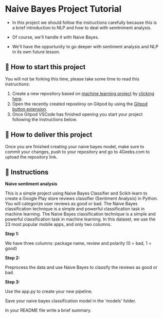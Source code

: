 <!-- hide -->
# Naive Bayes Project Tutorial
<!-- endhide -->

- In this project we should follow the instructions carefully because this is a brief introduction to NLP and how to deal with semtniment analysis. 

- Of course, we'll handle it with Naive Bayes. 

- We'll have the opportunity to go deeper with sentiment analysis and NLP in its own future lesson.


## 🌱  How to start this project

You will not be forking this time, please take some time to read this instructions:

1. Create a new repository based on [machine learning project](https://github.com/4GeeksAcademy/machine-learning-python-template/generate) by [clicking here](https://github.com/4GeeksAcademy/machine-learning-python-template).
2. Open the recently created repostiroy on Gitpod by using the [Gitpod button extension](https://www.gitpod.io/docs/browser-extension/).
3. Once Gitpod VSCode has finished opening you start your project following the Instructions below.

## 🚛 How to deliver this project

Once you are finished creating your naive bayes model, make sure to commit your changes, push to your repository and go to 4Geeks.com to upload the repository link.


## 📝 Instructions

**Naive sentiment analysis**

This is a simple project using Naive Bayes Classifier and Scikit-learn to create a Google Play store reviews classifier (Sentiment Analysis) in Python. You will categorize user reviews as good or bad. The Naive Bayes classification technique is a simple and powerful classification task in machine learning. The Naive Bayes classification technique is a simple and powerful classification task in machine learning. In this dataset, we use the 23 most popular mobile apps, and only two columns.

**Step 1:**

We have three columns: package name, review and polarity (0 = bad, 1 = good)

**Step 2:**

Preprocess the data and use Naive Bayes to classify the reviews as good or bad.

**Step 3:**

Use the app.py to create your new pipeline. 

Save your naive bayes classification model in the 'models' folder.

In your README file write a brief summary.